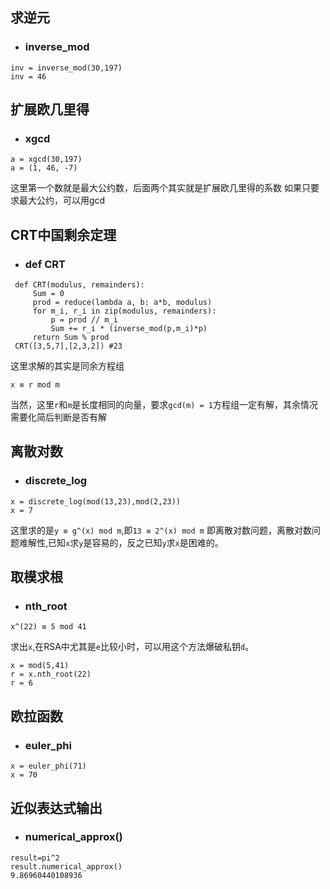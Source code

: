 ## 求逆元
* ### inverse_mod
```
inv = inverse_mod(30,197)
inv = 46
```
## 扩展欧几里得
* ### xgcd
```
a = xgcd(30,197)
a = (1, 46, -7)
```
这里第一个数就是最大公约数，后面两个其实就是扩展欧几里得的系数
如果只要求最大公约，可以用gcd
## CRT中国剩余定理
* ### def CRT
```
 def CRT(modulus, remainders):
     Sum = 0
     prod = reduce(lambda a, b: a*b, modulus)
     for m_i, r_i in zip(modulus, remainders):
         p = prod // m_i
         Sum += r_i * (inverse_mod(p,m_i)*p)
     return Sum % prod
 CRT([3,5,7],[2,3,2]) #23
```
这里求解的其实是同余方程组
```
x ≡ r mod m
```
当然，这里```r```和```m```是长度相同的向量，要求```gcd(m) = 1```方程组一定有解，其余情况需要化简后判断是否有解
## 离散对数
* ### discrete_log
```
x = discrete_log(mod(13,23),mod(2,23))
x = 7
```
这里求的是```y ≡ g^(x) mod m```,即```13 ≡ 2^(x) mod m```
即离散对数问题，离散对数问题难解性,已知`x`求`y`是容易的，反之已知`y`求`x`是困难的。
## 取模求根
* ### nth_root
```
x^(22) ≡ 5 mod 41
```
求出`x`,在RSA中尤其是`e`比较小时，可以用这个方法爆破私钥`d`。
```
x = mod(5,41)
r = x.nth_root(22)
r = 6
```
## 欧拉函数
* ### euler_phi
```
x = euler_phi(71)
x = 70
```
## 近似表达式输出
* ### numerical_approx()
```
result=pi^2
result.numerical_approx()
9.86960440108936
```
